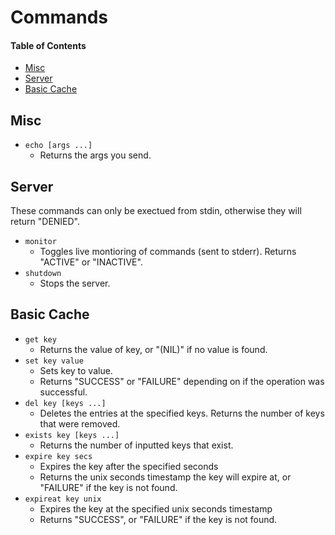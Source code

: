 # Commands
#### Table of Contents
- [Misc](#misc)
- [Server](#server)
- [Basic Cache](#basic-cache)

## Misc
- `echo [args ...]` 
    - Returns the args you send.

## Server
These commands can only be exectued from stdin, otherwise they will return "DENIED".

- `monitor`    
    - Toggles live montioring of commands (sent to stderr). Returns "ACTIVE" or "INACTIVE".
- `shutdown`
    - Stops the server.
    
## Basic Cache
- `get key` 
    - Returns the value of key, or "(NIL)" if no value is found.
- `set key value` 
    - Sets key to value. 
    - Returns "SUCCESS" or "FAILURE" depending on if the operation was successful.
- `del key [keys ...]` 
    - Deletes the entries at the specified keys. Returns the number of keys that were removed.
- `exists key [keys ...]`
    - Returns the number of inputted keys that exist. 
- `expire key secs`
    - Expires the key after the specified seconds
    - Returns the  unix seconds timestamp the key will expire at, or "FAILURE" if the key is not found.
- `expireat key unix`
    - Expires the key at the specified unix seconds timestamp
    - Returns "SUCCESS", or "FAILURE" if the key is not found.
    